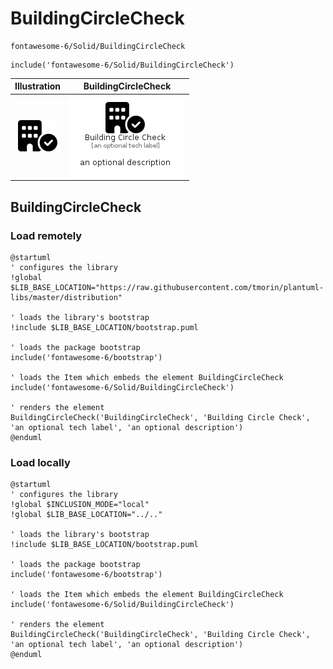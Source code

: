 # BuildingCircleCheck


```text
fontawesome-6/Solid/BuildingCircleCheck
```

```text
include('fontawesome-6/Solid/BuildingCircleCheck')
```



| Illustration | BuildingCircleCheck |
| :---: | :---: |
| ![illustration for Illustration](../../fontawesome-6/Solid/BuildingCircleCheck.png) | ![illustration for BuildingCircleCheck](../../fontawesome-6/Solid/BuildingCircleCheck.Local.png) |




## BuildingCircleCheck

### Load remotely
```plantuml
@startuml
' configures the library
!global $LIB_BASE_LOCATION="https://raw.githubusercontent.com/tmorin/plantuml-libs/master/distribution"

' loads the library's bootstrap
!include $LIB_BASE_LOCATION/bootstrap.puml

' loads the package bootstrap
include('fontawesome-6/bootstrap')

' loads the Item which embeds the element BuildingCircleCheck
include('fontawesome-6/Solid/BuildingCircleCheck')

' renders the element
BuildingCircleCheck('BuildingCircleCheck', 'Building Circle Check', 'an optional tech label', 'an optional description')
@enduml
```

### Load locally
```plantuml
@startuml
' configures the library
!global $INCLUSION_MODE="local"
!global $LIB_BASE_LOCATION="../.."

' loads the library's bootstrap
!include $LIB_BASE_LOCATION/bootstrap.puml

' loads the package bootstrap
include('fontawesome-6/bootstrap')

' loads the Item which embeds the element BuildingCircleCheck
include('fontawesome-6/Solid/BuildingCircleCheck')

' renders the element
BuildingCircleCheck('BuildingCircleCheck', 'Building Circle Check', 'an optional tech label', 'an optional description')
@enduml
```

